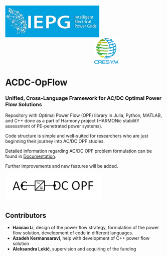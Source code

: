 ![alt text](IEPG_logo.jpg?raw=true) $~~~~~~~~~~~~~~~~~~~~~~~~~~~~~~~~~~~~~~~~~~~~~~~~~~~~~~~~~~~~~~~~~~~~~~~$  ![alt text](cresym.png?raw=true)        

# ACDC-OpFlow  
###  Unified, Cross-Language Framework for AC/DC Optimal Power Flow Solutions
Repository with Optimal Power Flow (OPF) library in Julia, Python, MATLAB, and C++ done as a part of Harmony project (HARMONic stabilitY assessment of PE-penetrated power systems).

Code structure is simple and well-suited for researchers who are just beginning their journey into AC/DC OPF studies.

Detailed information regarding AC/DC OPF problem formulation can be found in [Documentation](Readme_ACDC_OPF.pdf).

Further improvements and new features will be added.

![alt text](ACDC_OPF.png?raw=true)

## Contributors
- **Haixiao Li**, design of the power flow strategy, formulation of the power flow solution, development of code in different languages.
- **Azadeh Kermansaravi**, help with development of C++ power flow solution
- **Aleksandra Lekić**, supervision and acquiring of the funding
